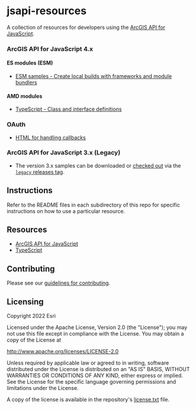 jsapi-resources
===============
A collection of resources for developers using the [ArcGIS API for JavaScript](https://js.arcgis.com).

### ArcGIS API for JavaScript 4.x

#### ES modules (ESM)
* [ESM samples - Create local builds with frameworks and module bundlers](./esm-samples/)

#### AMD modules
* [TypeScript - Class and interface definitions](./4.x/typescript/README.md)

### OAuth
* [HTML for handling callbacks](./oauth/README.md)

### ArcGIS API for JavaScript 3.x (Legacy)
* The version 3.x samples can be downloaded or [checked out](https://git-scm.com/book/en/v2/Git-Basics-Tagging) via the [`legacy` releases tag](https://github.com/Esri/jsapi-resources/releases/tag/legacy). 

## Instructions
Refer to the README files in each subdirectory of this repo for specific instructions on how to use a particular resource.

## Resources
* [ArcGIS API for JavaScript](https://js.arcgis.com)
* [TypeScript](http://www.typescriptlang.org/)

## Contributing

Please see our [guidelines for contributing](CONTRIBUTING.md).

## Licensing
Copyright 2022 Esri

Licensed under the Apache License, Version 2.0 (the "License");
you may not use this file except in compliance with the License.
You may obtain a copy of the License at

   http://www.apache.org/licenses/LICENSE-2.0

Unless required by applicable law or agreed to in writing, software
distributed under the License is distributed on an "AS IS" BASIS,
WITHOUT WARRANTIES OR CONDITIONS OF ANY KIND, either express or implied.
See the License for the specific language governing permissions and
limitations under the License.

A copy of the license is available in the repository's [license.txt](https://github.com/Esri/jsapi-resources/blob/master/license.txt) file.
